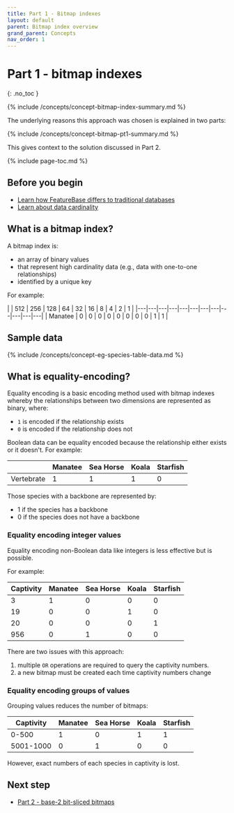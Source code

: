 ```yaml
---
title: Part 1 - Bitmap indexes
layout: default
parent: Bitmap index overview
grand_parent: Concepts
nav_order: 1
---
```


# Part 1 - bitmap indexes
{: .no_toc }

{% include /concepts/concept-bitmap-index-summary.md %}

The underlying reasons this approach was chosen is explained in two parts:

{% include /concepts/concept-bitmap-pt1-summary.md %}

This gives context to the solution discussed in Part 2.

{% include page-toc.md %}

## Before you begin

* [Learn how FeatureBase differs to traditional databases](/docs/concepts/concepts-home)
* [Learn about data cardinality](/docs/concepts/concepts-home)

## What is a bitmap index?

A bitmap index is:
* an array of binary values
* that represent high cardinality data (e.g., data with one-to-one relationships)
* identified by a unique key

For example:

|  | 512 | 256 | 128 | 64 | 32 | 16 | 8 | 4 | 2 | 1 |
|---|---|---|---|---|---|---|---|---|---|---|---|
| Manatee | 0 | 0 | 0 | 0 | 0 | 0 | 0 | 0 | 1 | 1 |

## Sample data

{% include /concepts/concept-eg-species-table-data.md %}

## What is equality-encoding?

Equality encoding is a basic encoding method used with bitmap indexes whereby the relationships between two dimensions are represented as binary, where:
* `1` is encoded if the relationship exists
* `0` is encoded if the relationship does not

Boolean data can be equality encoded because the relationship either exists or it doesn't. For example:

|  | Manatee | Sea Horse | Koala | Starfish |
|---|---|---|---|---|
| Vertebrate | 1 | 1 | 1 | 0 |

Those species with a backbone are represented by:
* 1 if the species has a backbone
* 0 if the species does not have a backbone

### Equality encoding integer values

Equality encoding non-Boolean data like integers is less effective but is possible.

For example:

| Captivity | Manatee | Sea Horse | Koala | Starfish |
|---|---|---|---|---|
| 3 | 1 | 0 | 0 | 0 |
| 19 | 0 | 0 | 1 | 0 |
| 20 | 0 | 0 | 0 | 1 |
| 956 | 0 | 1 | 0 | 0 |

There are two issues with this approach:
1. multiple `OR` operations are required to query the captivity numbers.
2. a new bitmap must be created each time captivity numbers change

### Equality encoding groups of values

Grouping values reduces the number of bitmaps:

| Captivity | Manatee | Sea Horse | Koala | Starfish |
|---|---|---|---|---|
| 0-500 | 1 | 0 | 1 | 1 |
| 5001-1000 | 0 | 1 | 0 | 0 |

However, exact numbers of each species in captivity is lost.

## Next step

* [Part 2 - base-2 bit-sliced bitmaps](/docs/concepts/concept-pt2-base-2-bit-slice-bitmaps)

<!--
Garrett diagrams:

* https://app.slack.com/client/T2M810Z29/C059DQTQGLB
* https://app.slack.com/client/T2M810Z29/C059DQTQGLB

Content based on:
* https://www.featurebase.com/blog/bitmaps-making-real-time-analytics-real
* https://www.featurebase.com/blog/range-encoded-bitmaps
-->
